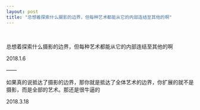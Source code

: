 ```yaml
---
layout: post
title: "总想着探索什么摄影的边界，但每种艺术都能从它的内部连结至其他的啊"
---
```


  
&nbsp;
&nbsp;


总想着探索什么摄影的边界，但每种艺术都能从它的内部连结至其他的啊

2018.1.6

——

如果真的说抵达了摄影的边界，那你就是抵达了全体艺术的边界，你扩展的就不是摄影，而是全部的艺术。那还是很牛逼的

2018.3.18